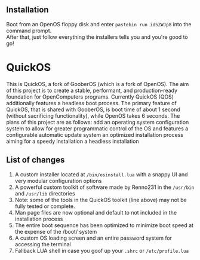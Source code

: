 ## Installation
Boot from an OpenOS floppy disk and enter `pastebin run id5ZWJp8` into the command prompt. \
After that, just follow everything the installers tells you and you're good to go!

# QuickOS
This is QuickOS, a fork of GooberOS (which is a fork of OpenOS). The aim of this project is to create a stable, performant, and production-ready foundation for OpenComputers programs.
Currently QuickOS (QOS) additionally features a headless boot process.
The primary feature of QuickOS, that is shared with GooberOS, is boot time of about 1 second (without sacrificing functionality), while OpenOS takes 6 seconds.
The plans of this project are as follows:
add an operating system configuration system to allow for greater programmatic control of the OS and features
a configurable automatic update system
an optimized installation process aiming for a speedy installation
a headless installation

## List of changes
1) A custom installer located at `/bin/osinstall.lua` with a snappy UI and very modular configuration options
2) A powerful custom toolkit of software made by Renno231 in the `/usr/bin` and `/usr/lib` directories
3) Note: some of the tools in the QuickOS toolkit (line above) may not be fully tested or complete.
4) Man page files are now optional and default to not included in the installation process
5) The entire boot sequence has been optimized to minimize boot speed at the expense of the /boot/ system
6) A custom OS loading screen and an entire password system for accessing the terminal
7) Fallback LUA shell in case you goof up your `.shrc` or `/etc/profile.lua`
